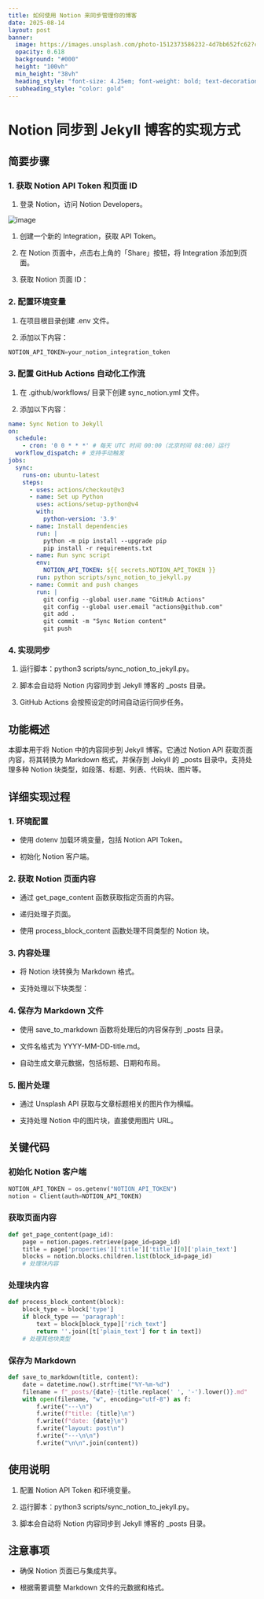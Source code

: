 ```yaml
---
title: 如何使用 Notion 来同步管理你的博客
date: 2025-08-14
layout: post
banner:
  image: https://images.unsplash.com/photo-1512373586232-4d7bb652fc62?crop=entropy&cs=tinysrgb&fit=max&fm=jpg&ixid=M3w2OTIwMzJ8MHwxfHJhbmRvbXx8fHx8fHx8fDE3NTUxNDU5MjR8&ixlib=rb-4.1.0&q=80&w=1080
  opacity: 0.618
  background: "#000"
  height: "100vh"
  min_height: "38vh"
  heading_style: "font-size: 4.25em; font-weight: bold; text-decoration: underline"
  subheading_style: "color: gold"
---
```


# Notion 同步到 Jekyll 博客的实现方式

## 简要步骤

### 1. 获取 Notion API Token 和页面 ID

1. 登录 Notion，访问 Notion Developers。

![image](https://prod-files-secure.s3.us-west-2.amazonaws.com/a7a0cc5a-89b9-4cda-8686-1fba0ca52f40/d19c1afe-dea5-4312-9333-786b0ba83054/image.png?X-Amz-Algorithm=AWS4-HMAC-SHA256&X-Amz-Content-Sha256=UNSIGNED-PAYLOAD&X-Amz-Credential=ASIAZI2LB4663Z3OZW4Z%2F20250814%2Fus-west-2%2Fs3%2Faws4_request&X-Amz-Date=20250814T043203Z&X-Amz-Expires=3600&X-Amz-Security-Token=IQoJb3JpZ2luX2VjEPT%2F%2F%2F%2F%2F%2F%2F%2F%2F%2FwEaCXVzLXdlc3QtMiJHMEUCIG53IAVJBuFVJ%2F01WnUq5NQAaqFkQvhsX33ADHMPFu6IAiEA3LCkSrwMzSUMLvK1xAtyrHahVcUaY4OQSK0rWZz58fYq%2FwMIPRAAGgw2Mzc0MjMxODM4MDUiDO%2FXam9MGzSi5Cd69ircA%2FYR%2BoAASr05y24bOrwl036YGKXQIPKYuYLoupA0GyogjEwibXZTrpPZzfy6syJpwOGi86N1eF12FwfcQJBEqDjWmmP%2FNqHB9Oz7DNYsMXlL4DRVOTnqzrL%2FRFTBdm6WiS4%2B%2BXQ%2BJ8PUa6S8WMsyYJE6CFUcg%2BvzJ%2BLkZzdy6WCdiFBhG1gIQMFtlXYi0rO4iQ%2FJxvOSUzSa7d2gnrWeJA5XYlBJOsuHOMGueejs0ZpkvKy4iNpgfRQahtrz6rFz13oNvcX8ETK65MLRsb3vgxq5r2LK%2Bf7cTDsR1sJQNBSv0iOj40K4mQkEmqlpvCV1y7ByltXCDe8%2BuS1WVPBwN6IjH86yQ2lL4U0Er%2FXP5133Te8o8GctX7A0Q87sQUwnQmJW%2BlmehAsFADg0wd7S8IArMfqsgL987t6AoJr3OOUjISQOvX6xVWXuoNOYuKvQ4fYQ8kiJV1RLqdDT%2FgSfKJBJmNvp2zFQ7kf6IsMq7nqSleXL8M3R%2FIJuEItZNnMmEKWFaZbhOMz481FPU8IabGgUv8DJS5BbQTTpuCSHx%2Fspx6EurRvJQB4iOUOkJjLYH3cXMvpKQmTFvlFYs4mgb%2Bd%2FZC1Ruw%2BbjiM4nYSNGn2akd%2BPSlBKtCJnoQWfMI679cQGOqUBKwfSrDFrlf5KZGrnuUkw%2BS1aw0GZ7FQawBwi%2FqfAY8snp7kaJ75Q9Hk%2F7EBi1a%2BGajsiKiNeBDQu8DYk2pQbGSH%2B5kEivBpAH6llqFo1%2FNwUXsCcJ9YvvByzJ1bys1ynzaynQFsSpztTS65XFJefLyYWZG3XYMjHp78Ga4uAPftddaBSyn1f0VH8blEC7%2Fte5rVUMA32pXW4a2dAGGBviB3bmMpU&X-Amz-Signature=0b0655bd366ba6c4172c78b1773383be259213974bb43b791573389691ea5330&X-Amz-SignedHeaders=host&x-amz-checksum-mode=ENABLED&x-id=GetObject)

1. 创建一个新的 Integration，获取 API Token。

1. 在 Notion 页面中，点击右上角的「Share」按钮，将 Integration 添加到页面。

1. 获取 Notion 页面 ID：


### 2. 配置环境变量

1. 在项目根目录创建 .env 文件。

1. 添加以下内容：

```javascript
NOTION_API_TOKEN=your_notion_integration_token
```

### 3. 配置 GitHub Actions 自动化工作流

1. 在 .github/workflows/ 目录下创建 sync_notion.yml 文件。

1. 添加以下内容：

```yaml
name: Sync Notion to Jekyll
on:
  schedule:
    - cron: '0 0 * * *' # 每天 UTC 时间 00:00（北京时间 08:00）运行
  workflow_dispatch: # 支持手动触发
jobs:
  sync:
    runs-on: ubuntu-latest
    steps:
      - uses: actions/checkout@v3
      - name: Set up Python
        uses: actions/setup-python@v4
        with:
          python-version: '3.9'
      - name: Install dependencies
        run: |
          python -m pip install --upgrade pip
          pip install -r requirements.txt
      - name: Run sync script
        env:
          NOTION_API_TOKEN: ${{ secrets.NOTION_API_TOKEN }}
        run: python scripts/sync_notion_to_jekyll.py
      - name: Commit and push changes
        run: |
          git config --global user.name "GitHub Actions"
          git config --global user.email "actions@github.com"
          git add .
          git commit -m "Sync Notion content"
          git push
```

### 4. 实现同步

1. 运行脚本：python3 scripts/sync_notion_to_jekyll.py。

1. 脚本会自动将 Notion 内容同步到 Jekyll 博客的 _posts 目录。

1. GitHub Actions 会按照设定的时间自动运行同步任务。

## 功能概述

本脚本用于将 Notion 中的内容同步到 Jekyll 博客。它通过 Notion API 获取页面内容，将其转换为 Markdown 格式，并保存到 Jekyll 的 _posts 目录中。支持处理多种 Notion 块类型，如段落、标题、列表、代码块、图片等。

## 详细实现过程

### 1. 环境配置

- 使用 dotenv 加载环境变量，包括 Notion API Token。

- 初始化 Notion 客户端。

### 2. 获取 Notion 页面内容

- 通过 get_page_content 函数获取指定页面的内容。

- 递归处理子页面。

- 使用 process_block_content 函数处理不同类型的 Notion 块。

### 3. 内容处理

- 将 Notion 块转换为 Markdown 格式。

- 支持处理以下块类型：


### 4. 保存为 Markdown 文件

- 使用 save_to_markdown 函数将处理后的内容保存到 _posts 目录。

- 文件名格式为 YYYY-MM-DD-title.md。

- 自动生成文章元数据，包括标题、日期和布局。

### 5. 图片处理

- 通过 Unsplash API 获取与文章标题相关的图片作为横幅。

- 支持处理 Notion 中的图片块，直接使用图片 URL。

## 关键代码

### 初始化 Notion 客户端

```python
NOTION_API_TOKEN = os.getenv("NOTION_API_TOKEN")
notion = Client(auth=NOTION_API_TOKEN)
```

### 获取页面内容

```python
def get_page_content(page_id):
    page = notion.pages.retrieve(page_id=page_id)
    title = page['properties']['title']['title'][0]['plain_text']
    blocks = notion.blocks.children.list(block_id=page_id)
    # 处理块内容
```

### 处理块内容

```python
def process_block_content(block):
    block_type = block['type']
    if block_type == 'paragraph':
        text = block[block_type]['rich_text']
        return ''.join([t['plain_text'] for t in text])
    # 处理其他块类型
```

### 保存为 Markdown

```python
def save_to_markdown(title, content):
    date = datetime.now().strftime("%Y-%m-%d")
    filename = f"_posts/{date}-{title.replace(' ', '-').lower()}.md"
    with open(filename, "w", encoding="utf-8") as f:
        f.write("---\n")
        f.write(f"title: {title}\n")
        f.write(f"date: {date}\n")
        f.write("layout: post\n")
        f.write("---\n\n")
        f.write("\n\n".join(content))
```

## 使用说明

1. 配置 Notion API Token 和环境变量。

1. 运行脚本：python3 scripts/sync_notion_to_jekyll.py。

1. 脚本会自动将 Notion 内容同步到 Jekyll 博客的 _posts 目录。

## 注意事项

- 确保 Notion 页面已与集成共享。

- 根据需要调整 Markdown 文件的元数据和格式。